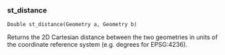 ### st_distance
`Double st_distance(Geometry a, Geometry b)`

Returns the 2D Cartesian distance between the two geometries in units of the coordinate reference system (e.g. degrees for EPSG:4236).